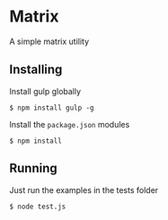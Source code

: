 # Matrix

A simple matrix utility

## Installing

Install gulp globally

    $ npm install gulp -g

Install the `package.json` modules

    $ npm install

## Running

Just run the examples in the tests folder

    $ node test.js
